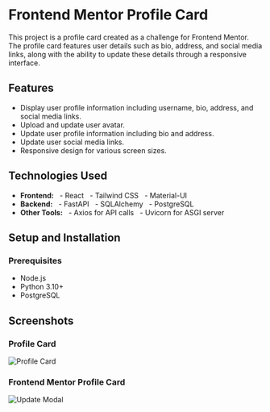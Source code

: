 # Frontend Mentor Profile Card

This project is a profile card created as a challenge for Frontend Mentor. The profile card features user details such as bio, address, and social media links, along with the ability to update these details through a responsive interface.

## Features

- Display user profile information including username, bio, address, and social media links.
- Upload and update user avatar.
- Update user profile information including bio and address.
- Update user social media links.
- Responsive design for various screen sizes.

## Technologies Used

- **Frontend:**
  - React
  - Tailwind CSS
  - Material-UI
- **Backend:**
  - FastAPI
  - SQLAlchemy
  - PostgreSQL
- **Other Tools:**
  - Axios for API calls
  - Uvicorn for ASGI server

## Setup and Installation

### Prerequisites

- Node.js
- Python 3.10+
- PostgreSQL

## Screenshots

### Profile Card
![Profile Card]([./assets/Profile-Card.png](https://github.com/Eddieayala9965/Frontend-Mentor-Profile-Card/blob/c6b9dbcf354ffc56d4221e6d5ab4f19760eb8631/Frontend/src/images/Profile-Card.png))

### Frontend Mentor Profile Card
![Update Modal]([./assets/OG-Profile-Card.jpg](https://github.com/Eddieayala9965/Frontend-Mentor-Profile-Card/blob/f9f9b93ccacb374d9dd09212134039f41cd3763a/Frontend/src/images/OG-Profile-Card.jpg))

